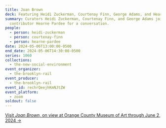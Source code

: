 ```yaml
---
title: Joan Brown
deck: Featuring Heidi Zuckerman, Courtenay Finn, George Adams, and Hearne Pardee
summary: Curators Heidi Zuckerman, Courtenay Finn, and George Adams join Rail
  contributor Hearne Pardee for a conversation.
people:
  - person: heidi-zuckerman
  - person: courtenay-finn
  - person: hearne-pardee
date: 2024-05-06T13:00:00-0500
end_date: 2024-05-06T14:30:00-0500
series: 1060
collections:
  - the-new-social-environment
event_organizer:
  - the-brooklyn-rail
event_producer:
  - the-brooklyn-rail
event_id: rechrQeejhKmNJtZW
event_platform:
  - zoom
soldout: false
---
```

[V﻿isit *Joan Brown*, on view at Orange County Museum of Art through June 2, 2024 →](https://ocma.art/exhibitions/joan-brown/)
